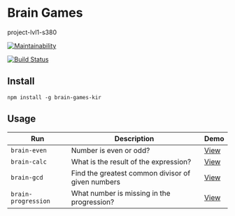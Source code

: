 # Brain Games
project-lvl1-s380


[![Maintainability](https://api.codeclimate.com/v1/badges/75631dad01480cdcf2f3/maintainability)](https://codeclimate.com/github/ekiryutin/project-lvl1-s380/maintainability)

[![Build Status](https://travis-ci.org/ekiryutin/project-lvl1-s380.svg?branch=master)](https://travis-ci.org/ekiryutin/project-lvl1-s380)

## Install
```npm install -g brain-games-kir```

## Usage

| Run               | Description            |  Demo          |
| ----------------- | -----------            | -------------- |
| ```brain-even```  | Number is even or odd? | [View](https://asciinema.org/a/zwZSm9pSabDN60cKOPJ9PmzS1) | 
| ```brain-calc```  | What is the result of the expression? | [View](https://asciinema.org/a/0dbljKcG2dZJEJwiDLza49Jra)  |
| ```brain-gcd```   | Find the greatest common divisor of given numbers | [View](https://asciinema.org/a/lST2kPwi4wUdD76s6mRIQXwkS)  |
| ```brain-progression``` | What number is missing in the progression? | [View](https://asciinema.org/a/35UfSluMU9qLd1UKXz937rOYt)  |
